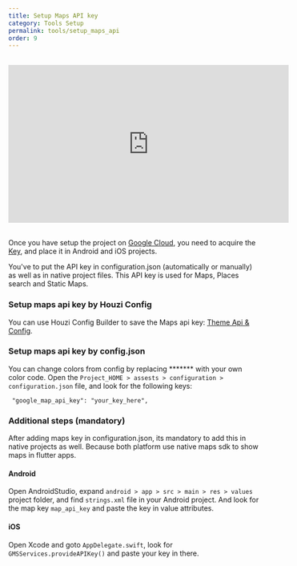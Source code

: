 ```yaml
---
title: Setup Maps API key
category: Tools Setup
permalink: tools/setup_maps_api
order: 9
---
```


<br/>
<iframe width="560" height="315" src="https://www.youtube.com/embed/zTwFI-cPgtk" frameborder="0" allow="accelerometer; autoplay; clipboard-write; encrypted-media; gyroscope; picture-in-picture" allowfullscreen></iframe>

<br/>
<br/>

Once you have setup the project on [Google Cloud](https://developers.google.com/maps/documentation/android-sdk/start#get-key), you need to acquire the [Key](https://developers.google.com/maps/documentation/android-sdk/get-api-key), and place it in Android and iOS projects.

You've to put the API key in configuration.json (automatically or manually) as well as in native project files. This API key is used for Maps, Places search and Static Maps.

### Setup maps api key by Houzi Config
 You can use Houzi Config Builder to save the Maps api key: [Theme Api & Config](/houzi-builder/api_config_setup). 

### Setup maps api key by config.json
 You can change colors from config by replacing ******* with your own color code. Open the `Project_HOME > assests > configuration > configuration.json` file, and look for the following keys:

 ```
  "google_map_api_key": "your_key_here",
 ```

### Additional steps (mandatory)
After adding maps key in configuration.json, its mandatory to add this in native projects as well. Because both platform use native maps sdk to show maps in flutter apps.

#### Android
Open AndroidStudio, expand `android > app > src > main > res > values` project folder,  and find  `strings.xml` file in your Android project. And look for the map key `map_api_key` and paste the key in value attributes.

#### iOS
Open Xcode and goto `AppDelegate.swift`, look for `GMSServices.provideAPIKey()` and paste your key in there.